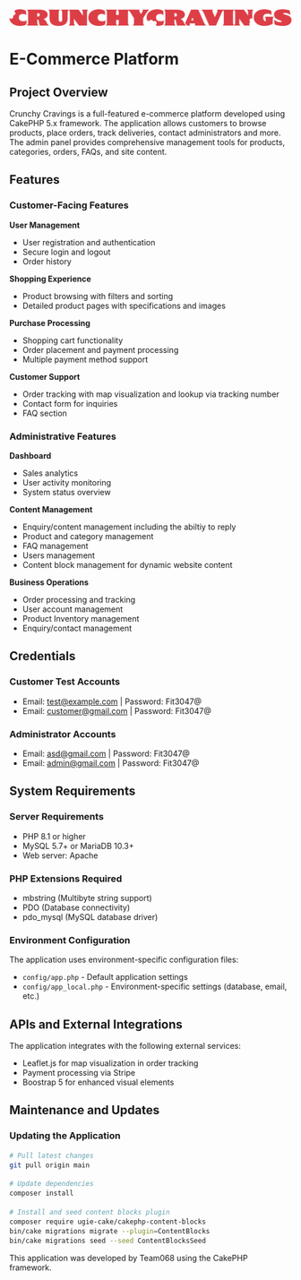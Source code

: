 <img src="webroot/img/cc_logo.png" alt="Crunchy Cravings Logo" width="600" />

# E-Commerce Platform

## Project Overview

Crunchy Cravings is a full-featured e-commerce platform developed using CakePHP 5.x framework. The application allows customers to browse products, place orders, track deliveries, contact administrators and more. The admin panel provides comprehensive management tools for products, categories, orders, FAQs, and site content.

## Features

### Customer-Facing Features

**User Management**
  - User registration and authentication
  - Secure login and logout
  - Order history

**Shopping Experience**
  - Product browsing with filters and sorting
  - Detailed product pages with specifications and images

**Purchase Processing**
  - Shopping cart functionality
  - Order placement and payment processing
  - Multiple payment method support

**Customer Support**
  - Order tracking with map visualization and lookup via tracking number
  - Contact form for inquiries
  - FAQ section

### Administrative Features

**Dashboard**
  - Sales analytics
  - User activity monitoring
  - System status overview

**Content Management**
  - Enquiry/content management including the abiltiy to reply
  - Product and category management
  - FAQ management
  - Users management
  - Content block management for dynamic website content

**Business Operations**
  - Order processing and tracking
  - User account management
  - Product Inventory management
  - Enquiry/contact management

## Credentials

### Customer Test Accounts
- Email: test@example.com | Password: Fit3047@
- Email: customer@gmail.com | Password: Fit3047@

### Administrator Accounts
- Email: asd@gmail.com | Password: Fit3047@
- Email: admin@gmail.com | Password: Fit3047@


## System Requirements

### Server Requirements
- PHP 8.1 or higher
- MySQL 5.7+ or MariaDB 10.3+
- Web server: Apache

### PHP Extensions Required
- mbstring (Multibyte string support)
- PDO (Database connectivity)
- pdo_mysql (MySQL database driver)

### Environment Configuration
The application uses environment-specific configuration files:

- `config/app.php` - Default application settings
- `config/app_local.php` - Environment-specific settings (database, email, etc.)

## APIs and External Integrations
The application integrates with the following external services:

- Leaflet.js for map visualization in order tracking
- Payment processing via Stripe
- Boostrap 5 for enhanced visual elements

## Maintenance and Updates

### Updating the Application
```bash
# Pull latest changes
git pull origin main

# Update dependencies
composer install

# Install and seed content blocks plugin
composer require ugie-cake/cakephp-content-blocks
bin/cake migrations migrate --plugin=ContentBlocks
bin/cake migrations seed --seed ContentBlocksSeed
```

This application was developed by Team068 using the CakePHP framework.